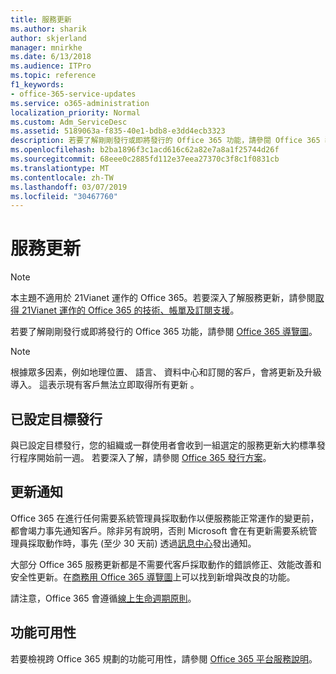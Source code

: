 ```yaml
---
title: 服務更新
ms.author: sharik
author: skjerland
manager: mnirkhe
ms.date: 6/13/2018
ms.audience: ITPro
ms.topic: reference
f1_keywords:
- office-365-service-updates
ms.service: o365-administration
localization_priority: Normal
ms.custom: Adm_ServiceDesc
ms.assetid: 5189063a-f835-40e1-bdb8-e3dd4ecb3323
description: 若要了解剛剛發行或即將發行的 Office 365 功能，請參閱 Office 365 導覽圖。
ms.openlocfilehash: b2ba1896f3c1acd616c62a82e7a8a1f25744d26f
ms.sourcegitcommit: 68eee0c2885fd112e37eea27370c3f8c1f0831cb
ms.translationtype: MT
ms.contentlocale: zh-TW
ms.lasthandoff: 03/07/2019
ms.locfileid: "30467760"
---
```

# <a name="service-updates"></a>服務更新

> [!NOTE]
> 本主題不適用於 21Vianet 運作的 Office 365。若要深入了解服務更新，請參閱[取得 21Vianet 運作的 Office 365 的技術、帳單及訂閱支援](http://go.microsoft.com/fwlink/?LinkID=733350&amp;clcid=0x409)。 
  
若要了解剛剛發行或即將發行的 Office 365 功能，請參閱 [Office 365 導覽圖](https://go.microsoft.com/fwlink/?LinkId=509914)。
  
> [!NOTE]
> 根據眾多因素，例如地理位置、 語言、 資料中心和訂閱的客戶，會將更新及升級導入。 這表示現有客戶無法立即取得所有更新 。 
  
## <a name="targeted-release"></a>已設定目標發行

與已設定目標發行，您的組織或一群使用者會收到一組選定的服務更新大約標準發行程序開始前一週。 若要深入了解，請參閱 [Office 365 發行方案](https://go.microsoft.com/fwlink/p/?LinkId=509823)。 
  
## <a name="update-notifications"></a>更新通知

Office 365 在進行任何需要系統管理員採取動作以便服務能正常運作的變更前，都會竭力事先通知客戶。除非另有說明，否則 Microsoft 會在有更新需要系統管理員採取動作時，事先 (至少 30 天前) 透過[訊息中心](http://technet.microsoft.com/library/38FB3333-BFCC-4340-A37B-DEDA509C209.aspx)發出通知。 
  
大部分 Office 365 服務更新都是不需要代客戶採取動作的錯誤修正、效能改善和安全性更新。在[商務用 Office 365 導覽圖](http://roadmap.office.com/)上可以找到新增與改良的功能。
  
請注意，Office 365 會遵循[線上生命週期原則](https://support.microsoft.com/en-us/lifecycle#gp/osslpolicy)。
  
## <a name="feature-availability"></a>功能可用性

若要檢視跨 Office 365 規劃的功能可用性，請參閱 [Office 365 平台服務說明](https://technet.microsoft.com/en-us/library/office-365-platform-service-description.aspx)。
  

